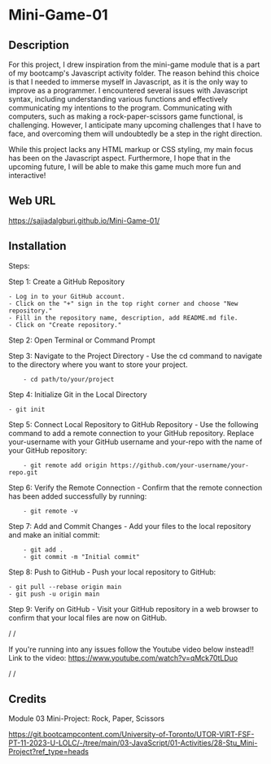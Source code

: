 # Mini-Game-01

## Description

For this project, I drew inspiration from the mini-game module that is a part of my bootcamp's Javascript activity folder. The reason behind this choice is that I needed to immerse myself in Javascript, as it is the only way to improve as a programmer. I encountered several issues with Javascript syntax, including understanding various functions and effectively communicating my intentions to the program. Communicating with computers, such as making a rock-paper-scissors game functional, is challenging. However, I anticipate many upcoming challenges that I have to face, and overcoming them will undoubtedly be a step in the right direction.

While this project lacks any HTML markup or CSS styling, my main focus has been on the Javascript aspect. Furthermore, I hope that in the upcoming future, I will be able to make this game much more fun and interactive!

## Web URL

https://sajjadalgburi.github.io/Mini-Game-01/

## Installation

Steps:

Step 1: Create a GitHub Repository

    - Log in to your GitHub account.
    - Click on the "+" sign in the top right corner and choose "New repository."
    - Fill in the repository name, description, add README.md file.
    - Click on "Create repository."

Step 2: Open Terminal or Command Prompt

Step 3: Navigate to the Project Directory - Use the cd command to navigate to the directory where you want to store your project.

        - cd path/to/your/project

Step 4: Initialize Git in the Local Directory

    - git init

Step 5: Connect Local Repository to GitHub Repository - Use the following command to add a remote connection to your GitHub repository. Replace your-username with your GitHub username and your-repo with the name of your GitHub repository:

        - git remote add origin https://github.com/your-username/your-repo.git

Step 6: Verify the Remote Connection - Confirm that the remote connection has been added successfully by running:

        - git remote -v

Step 7: Add and Commit Changes - Add your files to the local repository and make an initial commit:

        - git add .
        - git commit -m "Initial commit"

Step 8: Push to GitHub - Push your local repository to GitHub:

    - git pull --rebase origin main
    - git push -u origin main

Step 9: Verify on GitHub - Visit your GitHub repository in a web browser to confirm that your local files are now on GitHub.

/
/

If you're running into any issues follow the Youtube video below instead!!
Link to the video: https://www.youtube.com/watch?v=qMck70tLDuo

/
/

## Credits

Module 03 Mini-Project: Rock, Paper, Scissors

https://git.bootcampcontent.com/University-of-Toronto/UTOR-VIRT-FSF-PT-11-2023-U-LOLC/-/tree/main/03-JavaScript/01-Activities/28-Stu_Mini-Project?ref_type=heads
